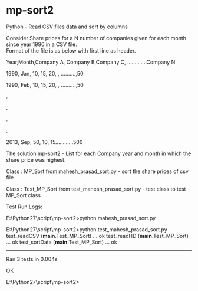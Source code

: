mp-sort2
=======

Python - Read CSV files data and sort by columns

Consider Share prices for a N number of companies given for each month since year 1990 in a CSV file.  
Format of the file is as below with first line as header.
 
Year,Month,Company A, Company B,Company C, .............Company N

1990, Jan, 10, 15, 20, , ..........,50

1990, Feb, 10, 15, 20, , ..........,50

.

.

.

.

2013, Sep, 50, 10, 15............500

 

The solution mp-sort2 - List for each Company year and month in which the share price was highest.

Class : MP_Sort from mahesh_prasad_sort.py - sort the share prices of csv file

Class : Test_MP_Sort from test_mahesh_prasad_sort.py - test class to test MP_Sort class


Test Run Logs:


E:\Python27\script\mp-sort2>python mahesh_prasad_sort.py

E:\Python27\script\mp-sort2>python test_mahesh_prasad_sort.py
test_readCSV (__main__.Test_MP_Sort) ... ok
test_readHD (__main__.Test_MP_Sort) ... ok
test_sortData (__main__.Test_MP_Sort) ... ok

----------------------------------------------------------------------
Ran 3 tests in 0.004s

OK

E:\Python27\script\mp-sort2>

